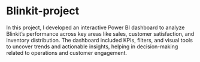 # Blinkit-project
In this project, I developed an interactive Power BI dashboard to analyze Blinkit’s performance across key areas like sales, customer satisfaction, and inventory distribution. The dashboard included KPIs, filters, and visual tools to uncover trends and actionable insights, helping in decision-making related to operations and customer engagement.
